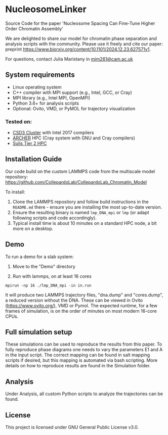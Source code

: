 # NucleosomeLinker
Source Code for the paper 'Nucleosome Spacing Can Fine-Tune Higher Order Chromatin Assembly'

We are delighted to share our model for chromatin phase separation and analysis scripts with the community. Please use it freely and cite our paper: preprint https://www.biorxiv.org/content/10.1101/2024.12.23.627571v1. 

For questions, contact Julia Maristany in mjm261@cam.ac.uk

## System requirements
- Linux operating system  
- C++ compiler with MPI support (e.g., Intel, GCC, or Cray)  
- MPI library (e.g., Intel MPI, OpenMPI)  
- Python 3.6+ for analysis scripts  
- Optional: Ovito, VMD, or PyMOL for trajectory visualization

### Tested on:
- [CSD3 Cluster](https://docs.hpc.cam.ac.uk/hpc/) with Intel 2017 compilers  
- [ARCHER](https://www.archer2.ac.uk/) HPC (Cray system with GNU and Cray compilers)  
- [Sulis Tier 2 HPC](https://warwick.ac.uk/research/rtp/sc/sulis/)

## Installation Guide
Our code build on the custom LAMMPS code from the multiscale model repository: https://github.com/CollepardoLab/CollepardoLab_Chromatin_Model

To install:

1. Clone the LAMMPS repository and follow build instructions in the `README.md` there - ensure you are installing the most up-to-date version. 
2. Ensure the resulting binary is named `lmp_DNA_mpi` or `lmp` (or adapt following scripts and code accordingly).
3. Typical install time is about 10 minutes on a standard HPC node, a bit more on a desktop. 

## Demo
To run a demo for a slab system:

1. Move to the "Demo" directory

2. Run with lammps, on at least 16 cores
```
mpirun -np 16 ./lmp_DNA_mpi -in in.run
```

It will produce two LAMMPS trajectory files, "dna.dump" and "cores.dump", a reduced version without the DNA. These can be viewed in Ovito (https://www.ovito.org/), VMD or Pymol. The expected runtime, for a few frames of simulation, is on the order of minutes on most modern 16-core CPUs.

## Full simulation setup

These simulations can be used to reproduce the results from this paper. 
To fully reproduce phase diagrams one needs to vary the parameters E1 and A in the input script. The correct mapping can be found in salt mapping scripts if desired, but this mapping is automated via bash scripting. More details on how to reproduce results are found in the Simulation folder.


## Analysis

Under Analysis, all custom Python scripts to analyze the trajectories can be found. 

## License

This project is licensed under GNU General Public License v3.0.
